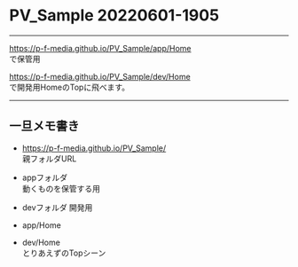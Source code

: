 # PV_Sample 20220601-1905
---  

https://p-f-media.github.io/PV_Sample/app/Home  
で保管用  

https://p-f-media.github.io/PV_Sample/dev/Home  
で開発用HomeのTopに飛べます。

---  
## 一旦メモ書き
- https://p-f-media.github.io/PV_Sample/   
親フォルダURL  
  
- appフォルダ  
動くものを保管する用
- devフォルダ
開発用

- app/Home  
- dev/Home  
とりあえずのTopシーン
    
